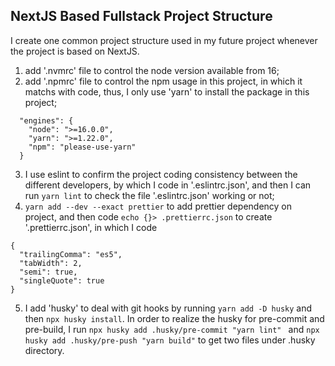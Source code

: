 ## NextJS Based Fullstack Project Structure 

I create one common project structure used in my future project whenever the project is based on NextJS.

1. add '.nvmrc' file to control the node version available from 16;
2. add '.npmrc' file to control the npm usage in this project, in which it matchs with code, thus, I only use 'yarn' to install the package in this project;
```
  "engines": {
    "node": ">=16.0.0",
    "yarn": ">=1.22.0",
    "npm": "please-use-yarn"
  }
```
3. I use eslint to confirm the project coding consistency between the different developers, by which I code in '.eslintrc.json', and then I can run `yarn lint` to check the file '.eslintrc.json' working or not;
4. `yarn add --dev --exact prettier` to add prettier dependency on project, and then code `echo {}> .prettierrc.json` to create '.prettierrc.json', in which I code 
```
{
  "trailingComma": "es5",
  "tabWidth": 2,
  "semi": true,
  "singleQuote": true
}
``` 
5. I add 'husky' to deal with git hooks by running `yarn add -D husky` and then `npx husky install`. In order to realize the husky for pre-commit and pre-build, I run `npx husky add .husky/pre-commit "yarn lint"
   ` and `npx husky add .husky/pre-push "yarn build"` to get two files under .husky directory.


